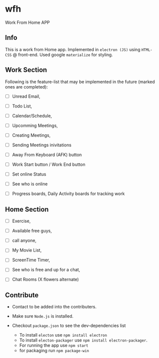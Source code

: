 # wfh

Work From Home APP

## Info

This is a work from Home app. Implemented in `electron (JS)` using `HTML-CSS` @ front-end. Used google `materialize` for styling.

## Work Section

Following is the feature-list that may be implemented in the future (marked ones are completed):

-[ ] Unread Email,

-[ ] Todo List,

-[ ] Calendar/Schedule,

-[ ] Upcomming Meetings,

-[ ] Creating Meetings,

-[ ] Sending Meetings inivitations

-[ ] Away From Keyboard (AFK) button

-[ ] Work Start button / Work End button

-[ ] Set online Status

-[ ] See who is online

-[ ] Progress boards, Daily Activity boards for tracking work

## Home Section

-[ ] Exercise,

-[ ] Available free guys,

-[ ] call anyone,

-[ ] My Movie List,

-[ ] ScreenTime Timer,

-[ ] See who is free and up for a chat,

-[ ] Chat Rooms (X flowers alternate)

## Contribute

- Contact to be added into the contributers.

- Make sure `Node.js` is installed.

- Checkout `package.json` to see the dev-dependencies list
  - To install `electon` use `npm install electron`
  - To install `electon-packager` use `npm install electron-packager`.
  - For running the app use `npm start`
  - for packaging run `npm package-win`
